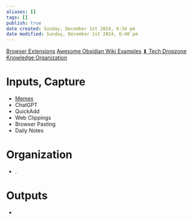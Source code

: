 ```yaml
---
aliases: []
tags: []
publish: true
date created: Sunday, December 1st 2024, 6:34 pm
date modified: Sunday, December 1st 2024, 6:40 pm
---
```


[Browser Extensions](../../📁%2003%20-%20Curations,%20Stacks/Browser%20Extensions/Browser%20Extensions.md)
[Awesome Obsidian Wiki Examples](../Awesome%20Obsidian%20Wiki%20Examples/Awesome%20Obsidian%20Wiki%20Examples.md)
[⬇ Tech Dropzone](../../📁%2003%20-%20Curations,%20Stacks/⬇%20Tech%20Dropzone/⬇%20Tech%20Dropzone.md)
[Knowledge Organization](../../📁%2017%20-%20Knowledge%20Engineering/Knowledge%20Organization/Knowledge%20Organization.md)

# Inputs, Capture

- [Memex](../../📦%20VAULT%20SANDBOX%20TESTING/Memex/Memex.md)
- ChatGPT
- QuickAdd
- Web Clippings
- Browser Pasting
- Daily Notes

# Organization

- .

# Outputs

- 